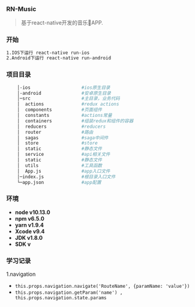 ### RN-Music
> 基于react-native开发的音乐🎵APP.

### 开始
```bash
1.IOS下运行 react-native run-ios
2.Android下运行 react-native run-android
```

### 项目目录
```bash
    │-ios                   #ios原生目录
    │-android               #安卓原生目录
    │─src                   #主目录，业务代码
    │  actions              #redux actions
    │  components           #页面组件
    │  constants            #actions常量
    │  containers           #组装redux和组件的容器
    │  reducers             #reducers
    │  router               #路由
    │  sagas                #saga中间件
    │  store                #store
    │  static               #静态文件
    │  service              #api相关文件
    │  static               #静态文件
    │  utils                #工具函数
    │  App.js               #app入口文件
    │─index.js			    #根目录入口文件
    └─app.json			    #app配置
```
### 环境
* **node  v10.13.0**
* **npm   v6.5.0**
* **yarn  v1.9.4**
* **Xcode v9.4**
* **JDK   v1.8.0**
* **SDK   v**

### 学习记录
1.navigation

* `this.props.navigation.navigate('RouteName', {paramName: 'value'})`
* `this.props.navigation.getParam('name') , this.props.navigation.state.params`